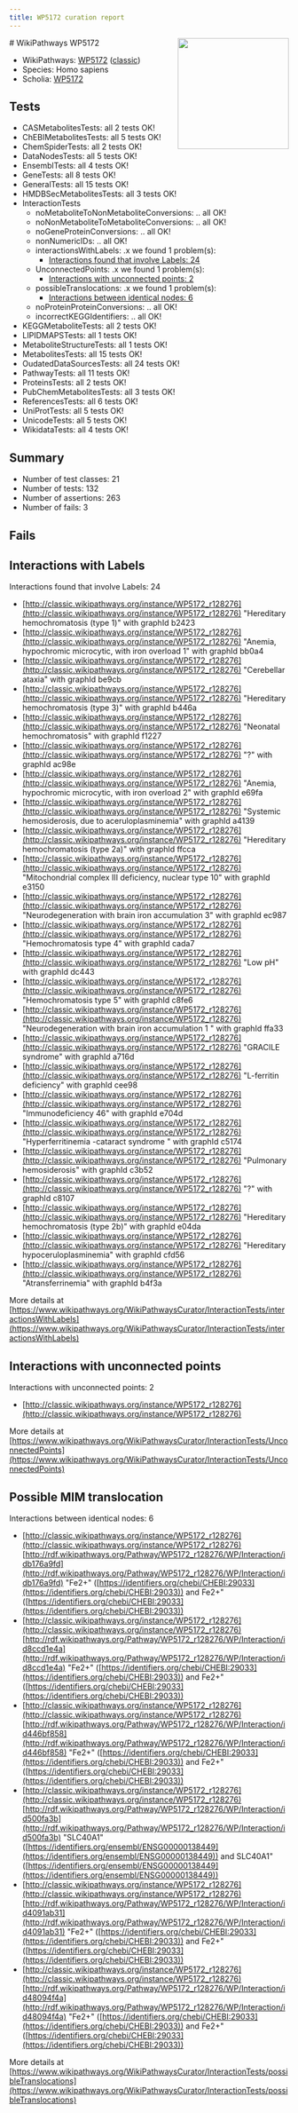 ```yaml
---
title: WP5172 curation report
---
```


<img style="float: right; width: 200px" src="https://upload.wikimedia.org/wikipedia/commons/thumb/8/83/Wplogo_with_text_500.png/640px-Wplogo_with_text_500.png" />
# WikiPathways WP5172

* WikiPathways: [WP5172](https://wikipathways.org/pathways/WP5172) ([classic](https://classic.wikipathways.org/instance/WP5172))
* Species: Homo sapiens
* Scholia: [WP5172](https://scholia.toolforge.org/wikipathways/WP5172)
## Tests
* CASMetabolitesTests: all 2 tests OK!
* ChEBIMetabolitesTests: all 5 tests OK!
* ChemSpiderTests: all 2 tests OK!
* DataNodesTests: all 5 tests OK!
* EnsemblTests: all 4 tests OK!
* GeneTests: all 8 tests OK!
* GeneralTests: all 15 tests OK!
* HMDBSecMetabolitesTests: all 3 tests OK!
* InteractionTests
    * noMetaboliteToNonMetaboliteConversions: .. all OK!
    * noNonMetaboliteToMetaboliteConversions: .. all OK!
    * noGeneProteinConversions: .. all OK!
    * nonNumericIDs: .. all OK!
    * interactionsWithLabels: .x we found 1 problem(s):
        * [Interactions found that involve Labels: 24](#fe97a8db)
    * UnconnectedPoints: .x we found 1 problem(s):
        * [Interactions with unconnected points: 2](#35a61ada)
    * possibleTranslocations: .x we found 1 problem(s):
        * [Interactions between identical nodes: 6](#1c11820b)
    * noProteinProteinConversions: .. all OK!
    * incorrectKEGGIdentifiers: .. all OK!
* KEGGMetaboliteTests: all 2 tests OK!
* LIPIDMAPSTests: all 1 tests OK!
* MetaboliteStructureTests: all 1 tests OK!
* MetabolitesTests: all 15 tests OK!
* OudatedDataSourcesTests: all 24 tests OK!
* PathwayTests: all 11 tests OK!
* ProteinsTests: all 2 tests OK!
* PubChemMetabolitesTests: all 3 tests OK!
* ReferencesTests: all 6 tests OK!
* UniProtTests: all 5 tests OK!
* UnicodeTests: all 5 tests OK!
* WikidataTests: all 4 tests OK!


## Summary

* Number of test classes: 21
* Number of tests: 132
* Number of assertions: 263
* Number of fails: 3

## Fails

<a name="fe97a8db" />

## Interactions with Labels

Interactions found that involve Labels: 24

* [http://classic.wikipathways.org/instance/WP5172_r128276](http://classic.wikipathways.org/instance/WP5172_r128276) "Hereditary
hemochromatosis
(type 1)" with graphId b2423
* [http://classic.wikipathways.org/instance/WP5172_r128276](http://classic.wikipathways.org/instance/WP5172_r128276) "Anemia,
hypochromic microcytic,
with iron overload 1" with graphId bb0a4
* [http://classic.wikipathways.org/instance/WP5172_r128276](http://classic.wikipathways.org/instance/WP5172_r128276) "Cerebellar ataxia" with graphId be9cb
* [http://classic.wikipathways.org/instance/WP5172_r128276](http://classic.wikipathways.org/instance/WP5172_r128276) "Hereditary
hemochromatosis
(type 3)" with graphId b446a
* [http://classic.wikipathways.org/instance/WP5172_r128276](http://classic.wikipathways.org/instance/WP5172_r128276) "Neonatal
hemochromatosis" with graphId f1227
* [http://classic.wikipathways.org/instance/WP5172_r128276](http://classic.wikipathways.org/instance/WP5172_r128276) "?" with graphId ac98e
* [http://classic.wikipathways.org/instance/WP5172_r128276](http://classic.wikipathways.org/instance/WP5172_r128276) "Anemia,
hypochromic microcytic,
with iron overload 2" with graphId e69fa
* [http://classic.wikipathways.org/instance/WP5172_r128276](http://classic.wikipathways.org/instance/WP5172_r128276) "Systemic hemosiderosis,
due to aceruloplasminemia" with graphId a4139
* [http://classic.wikipathways.org/instance/WP5172_r128276](http://classic.wikipathways.org/instance/WP5172_r128276) "Hereditary
hemochromatosis
(type 2a)" with graphId ffcca
* [http://classic.wikipathways.org/instance/WP5172_r128276](http://classic.wikipathways.org/instance/WP5172_r128276) "Mitochondrial
complex III deficiency,
nuclear type 10" with graphId e3150
* [http://classic.wikipathways.org/instance/WP5172_r128276](http://classic.wikipathways.org/instance/WP5172_r128276) "Neurodegeneration
with brain iron
accumulation 3" with graphId ec987
* [http://classic.wikipathways.org/instance/WP5172_r128276](http://classic.wikipathways.org/instance/WP5172_r128276) "Hemochromatosis
type 4" with graphId cada7
* [http://classic.wikipathways.org/instance/WP5172_r128276](http://classic.wikipathways.org/instance/WP5172_r128276) "Low pH" with graphId dc443
* [http://classic.wikipathways.org/instance/WP5172_r128276](http://classic.wikipathways.org/instance/WP5172_r128276) "Hemochromatosis
type 5" with graphId c8fe6
* [http://classic.wikipathways.org/instance/WP5172_r128276](http://classic.wikipathways.org/instance/WP5172_r128276) "Neurodegeneration with 
brain iron
accumulation 1 " with graphId ffa33
* [http://classic.wikipathways.org/instance/WP5172_r128276](http://classic.wikipathways.org/instance/WP5172_r128276) "GRACILE
syndrome" with graphId a716d
* [http://classic.wikipathways.org/instance/WP5172_r128276](http://classic.wikipathways.org/instance/WP5172_r128276) "L-ferritin
deficiency" with graphId cee98
* [http://classic.wikipathways.org/instance/WP5172_r128276](http://classic.wikipathways.org/instance/WP5172_r128276) "Immunodeficiency
46" with graphId e704d
* [http://classic.wikipathways.org/instance/WP5172_r128276](http://classic.wikipathways.org/instance/WP5172_r128276) "Hyperferritinemia
-cataract syndrome " with graphId c5174
* [http://classic.wikipathways.org/instance/WP5172_r128276](http://classic.wikipathways.org/instance/WP5172_r128276) "Pulmonary
hemosiderosis" with graphId c3b52
* [http://classic.wikipathways.org/instance/WP5172_r128276](http://classic.wikipathways.org/instance/WP5172_r128276) "?" with graphId c8107
* [http://classic.wikipathways.org/instance/WP5172_r128276](http://classic.wikipathways.org/instance/WP5172_r128276) "Hereditary
hemochromatosis
(type 2b)" with graphId e04da
* [http://classic.wikipathways.org/instance/WP5172_r128276](http://classic.wikipathways.org/instance/WP5172_r128276) "Hereditary
hypoceruloplasminemia" with graphId cfd56
* [http://classic.wikipathways.org/instance/WP5172_r128276](http://classic.wikipathways.org/instance/WP5172_r128276) "Atransferrinemia" with graphId b4f3a


More details at [https://www.wikipathways.org/WikiPathwaysCurator/InteractionTests/interactionsWithLabels](https://www.wikipathways.org/WikiPathwaysCurator/InteractionTests/interactionsWithLabels)

<a name="35a61ada" />

## Interactions with unconnected points

Interactions with unconnected points: 2

* [http://classic.wikipathways.org/instance/WP5172_r128276](http://classic.wikipathways.org/instance/WP5172_r128276)


More details at [https://www.wikipathways.org/WikiPathwaysCurator/InteractionTests/UnconnectedPoints](https://www.wikipathways.org/WikiPathwaysCurator/InteractionTests/UnconnectedPoints)

<a name="1c11820b" />

## Possible MIM translocation

Interactions between identical nodes: 6

* [http://classic.wikipathways.org/instance/WP5172_r128276](http://classic.wikipathways.org/instance/WP5172_r128276) [http://rdf.wikipathways.org/Pathway/WP5172_r128276/WP/Interaction/idb176a9fd](http://rdf.wikipathways.org/Pathway/WP5172_r128276/WP/Interaction/idb176a9fd) "Fe2+" ([https://identifiers.org/chebi/CHEBI:29033](https://identifiers.org/chebi/CHEBI:29033)) and 
Fe2+" ([https://identifiers.org/chebi/CHEBI:29033](https://identifiers.org/chebi/CHEBI:29033))
* [http://classic.wikipathways.org/instance/WP5172_r128276](http://classic.wikipathways.org/instance/WP5172_r128276) [http://rdf.wikipathways.org/Pathway/WP5172_r128276/WP/Interaction/id8ccd1e4a](http://rdf.wikipathways.org/Pathway/WP5172_r128276/WP/Interaction/id8ccd1e4a) "Fe2+" ([https://identifiers.org/chebi/CHEBI:29033](https://identifiers.org/chebi/CHEBI:29033)) and 
Fe2+" ([https://identifiers.org/chebi/CHEBI:29033](https://identifiers.org/chebi/CHEBI:29033))
* [http://classic.wikipathways.org/instance/WP5172_r128276](http://classic.wikipathways.org/instance/WP5172_r128276) [http://rdf.wikipathways.org/Pathway/WP5172_r128276/WP/Interaction/id446bf858](http://rdf.wikipathways.org/Pathway/WP5172_r128276/WP/Interaction/id446bf858) "Fe2+" ([https://identifiers.org/chebi/CHEBI:29033](https://identifiers.org/chebi/CHEBI:29033)) and 
Fe2+" ([https://identifiers.org/chebi/CHEBI:29033](https://identifiers.org/chebi/CHEBI:29033))
* [http://classic.wikipathways.org/instance/WP5172_r128276](http://classic.wikipathways.org/instance/WP5172_r128276) [http://rdf.wikipathways.org/Pathway/WP5172_r128276/WP/Interaction/id500fa3b](http://rdf.wikipathways.org/Pathway/WP5172_r128276/WP/Interaction/id500fa3b) "SLC40A1" ([https://identifiers.org/ensembl/ENSG00000138449](https://identifiers.org/ensembl/ENSG00000138449)) and 
SLC40A1" ([https://identifiers.org/ensembl/ENSG00000138449](https://identifiers.org/ensembl/ENSG00000138449))
* [http://classic.wikipathways.org/instance/WP5172_r128276](http://classic.wikipathways.org/instance/WP5172_r128276) [http://rdf.wikipathways.org/Pathway/WP5172_r128276/WP/Interaction/id4091ab31](http://rdf.wikipathways.org/Pathway/WP5172_r128276/WP/Interaction/id4091ab31) "Fe2+" ([https://identifiers.org/chebi/CHEBI:29033](https://identifiers.org/chebi/CHEBI:29033)) and 
Fe2+" ([https://identifiers.org/chebi/CHEBI:29033](https://identifiers.org/chebi/CHEBI:29033))
* [http://classic.wikipathways.org/instance/WP5172_r128276](http://classic.wikipathways.org/instance/WP5172_r128276) [http://rdf.wikipathways.org/Pathway/WP5172_r128276/WP/Interaction/id48094f4a](http://rdf.wikipathways.org/Pathway/WP5172_r128276/WP/Interaction/id48094f4a) "Fe2+" ([https://identifiers.org/chebi/CHEBI:29033](https://identifiers.org/chebi/CHEBI:29033)) and 
Fe2+" ([https://identifiers.org/chebi/CHEBI:29033](https://identifiers.org/chebi/CHEBI:29033))


More details at [https://www.wikipathways.org/WikiPathwaysCurator/InteractionTests/possibleTranslocations](https://www.wikipathways.org/WikiPathwaysCurator/InteractionTests/possibleTranslocations)

